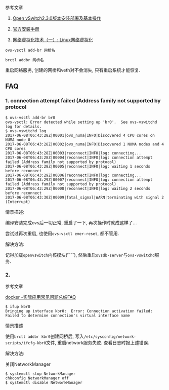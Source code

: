参考文章

1. [Open vSwitch2.3.0版本安装部署及基本操作](http://www.sdnlab.com/3166.html)

2. [官方安装手册](http://docs.openvswitch.org/en/latest/intro/install/general/)

3. [网络虚拟化技术（一）: Linux网络虚拟化](https://blog.kghost.info/2013/03/01/linux-network-emulator/)

`ovs-vsctl add-br 网桥名`

`brctl addbr 网桥名`

重启网络服务, 创建的网桥和veth对不会消失, 只有重启系统才能恢复.

## FAQ

### 1. connection attempt failed (Address family not supported by protocol

```
$ ovs-vsctl add-br br0
ovs-vsctl: Error detected while setting up 'br0'.  See ovs-vswitchd log for details.
$ ovs-vswitchd log
2017-06-08T06:43:28Z|00001|ovs_numa|INFO|Discovered 4 CPU cores on NUMA node 0
2017-06-08T06:43:28Z|00002|ovs_numa|INFO|Discovered 1 NUMA nodes and 4 CPU cores
2017-06-08T06:43:28Z|00003|reconnect|INFO|log: connecting...
2017-06-08T06:43:28Z|00004|reconnect|INFO|log: connection attempt failed (Address family not supported by protocol)
2017-06-08T06:43:28Z|00005|reconnect|INFO|log: waiting 1 seconds before reconnect
2017-06-08T06:43:29Z|00006|reconnect|INFO|log: connecting...
2017-06-08T06:43:29Z|00007|reconnect|INFO|log: connection attempt failed (Address family not supported by protocol)
2017-06-08T06:43:29Z|00008|reconnect|INFO|log: waiting 2 seconds before reconnect
2017-06-08T06:43:30Z|00009|fatal_signal|WARN|terminating with signal 2 (Interrupt)
```

情景描述: 

编译安装完成ovs后一切正常, 重启了一下, 再次操作时就成这样了...

尝试过再次重启, 也使用`ovs-vsctl emer-reset`, 都不管用.

解决方法:

记得加载`openvswitch`内核模块(′⌒\`), 然后重启`ovsdb-server`与`ovs-vswitchd`服务.

### 2. 

参考文章

[docker -实际应用常见问题总结FAQ](http://blog.163.com/weixia_1985/blog/static/96304797201649105218139/)

```
$ ifup kbr0
Bringing up interface kbr0:  Error: Connection activation failed: Failed to determine connection's virtual interface name
```

情景描述

使用`brctl addbr kbr0`创建网桥后, 写入`/etc/sysconfig/network-scripts/ifcfg-kbr0`文件, 重启network服务失败. 查看日志时报上述错误.

解决方法:

关闭NetworkManager

```
$ systemctl stop NetworkManager 
chkconfig NetworkManager off
$ systemctl disable NetworkManager
```